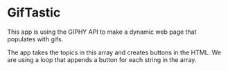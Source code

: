 # GifTastic
This app is using the GIPHY API to make a dynamic web page that populates with gifs.

The app takes the topics in this array and creates buttons in the HTML.
    We are using a loop that appends a button for each string in the array.
